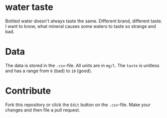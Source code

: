 # water taste

Bottled water doesn't always taste the same. Different brand, different taste.
I want to know, what mineral causes some waters to taste so strange and bad.

# Data

The data is stored in the `.csv`-file. All units are in `mg/l`. The `taste` is unitless and has a range from `0` (bad) to `10` (good).

# Contribute

Fork this repository or click the `Edit` button on the `.csv`-file. Make your changes and then file a pull request.
